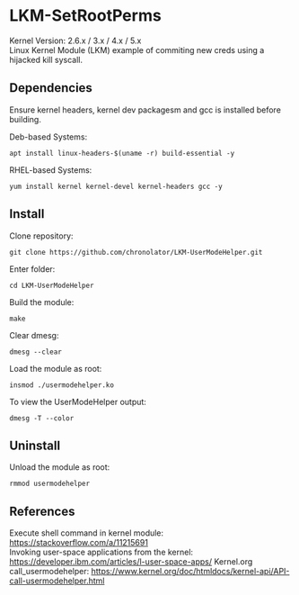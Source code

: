 # LKM-SetRootPerms
Kernel Version: 2.6.x / 3.x / 4.x / 5.x  
Linux Kernel Module (LKM) example of commiting new creds using a hijacked kill syscall.

## Dependencies
Ensure kernel headers, kernel dev packagesm and gcc is installed before building.  

Deb-based Systems:  
```
apt install linux-headers-$(uname -r) build-essential -y
```

RHEL-based Systems:  
```
yum install kernel kernel-devel kernel-headers gcc -y
```

## Install
Clone repository:  
```
git clone https://github.com/chronolator/LKM-UserModeHelper.git
```

Enter folder:  
```
cd LKM-UserModeHelper
```

Build the module:  
```
make
```

Clear dmesg:
```
dmesg --clear
```

Load the module as root:  
```
insmod ./usermodehelper.ko
```

To view the UserModeHelper output:  
```
dmesg -T --color
```

## Uninstall
Unload the module as root:  
```
rmmod usermodehelper
```

## References
Execute shell command in kernel module: https://stackoverflow.com/a/11215691  
Invoking user-space applications from the kernel: https://developer.ibm.com/articles/l-user-space-apps/
Kernel.org call_usermodehelper: https://www.kernel.org/doc/htmldocs/kernel-api/API-call-usermodehelper.html
